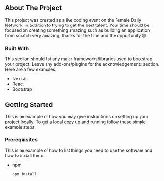 <!-- ABOUT THE PROJECT -->
## About The Project

This project was created as a live coding event on the Female Daily Network, in addition to trying to get the best talent. 
Your time should be focused on creating something amazing such as building an application from scratch very amazing, thanks for the time and the oppurtunity 😄.

### Built With

This section should list any major frameworks/libraries used to bootstrap your project. Leave any add-ons/plugins for the acknowledgements section. Here are a few examples.

* Next Js
* React
* Bootstrap

## Getting Started

This is an example of how you may give instructions on setting up your project locally.
To get a local copy up and running follow these simple example steps.

### Prerequisites

This is an example of how to list things you need to use the software and how to install them.
* npm
  ```sh
  npm install 
  ```

  
